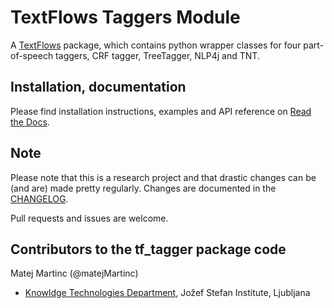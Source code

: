 # TextFlows Taggers Module #


A [TextFlows](https://github.com/xflows/textflows/) package, which contains python wrapper classes for four part-of-speech taggers, CRF tagger, TreeTagger, NLP4j and TNT. 


## Installation, documentation ##

Please find installation instructions, examples and API reference on [Read the Docs](http://docs.textflows.org/).

## Note ##

Please note that this is a research project and that drastic changes can be (and are) made pretty regularly. Changes are documented in the [CHANGELOG](CHANGELOG.md).

Pull requests and issues are welcome.

## Contributors to the tf_tagger package code ##

Matej Martinc (@matejMartinc)

* [Knowldge Technologies Department](http://kt.ijs.si), Jožef Stefan Institute, Ljubljana